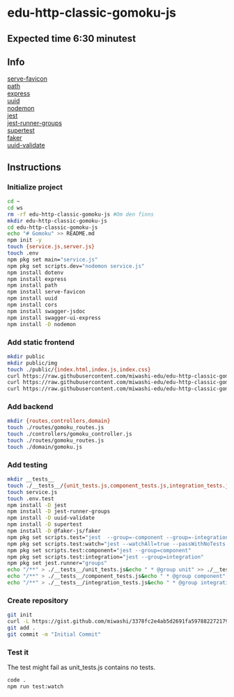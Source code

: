 # edu-http-classic-gomoku-js

## Expected time 6:30 minutest

## Info

[serve-favicon](https://expressjs.com/en/resources/middleware/serve-favicon.html)  
[path](https://www.npmjs.com/package/path)  
[express](https://www.npmjs.com/package/express)  
[uuid](https://www.npmjs.com/package/uuid)  
[nodemon](https://www.npmjs.com/package/nodemon)  
[jest](https://www.npmjs.com/package/jest)  
[jest-runner-groups](https://www.npmjs.com/package/@euklios/jest-runner-groups)  
[supertest](https://www.npmjs.com/package/supertest)  
[faker](https://www.npmjs.com/package/@faker-js/faker)  
[uuid-validate](https://www.npmjs.com/package/uuid-validate)

## Instructions

### Initialize project

```bash
cd ~
cd ws
rm -rf edu-http-classic-gomoku-js #Om den finns
mkdir edu-http-classic-gomoku-js
cd edu-http-classic-gomoku-js
echo "# Gomoku" >> README.md
npm init -y
touch {service.js,server.js}
touch .env
npm pkg set main="service.js"
npm pkg set scripts.dev="nodemon service.js"
npm install dotenv
npm install express
npm install path
npm install serve-favicon
npm install uuid
npm install cors
npm install swagger-jsdoc
npm install swagger-ui-express
npm install -D nodemon 
```

### Add static frontend

```bash
mkdir public
mkdir public/img
touch ./public/{index.html,index.js,index.css}
curl https://raw.githubusercontent.com/miwashi-edu/edu-http-classic-gomoku-js/main/resources/black.png -o ./public/img/black.png
curl https://raw.githubusercontent.com/miwashi-edu/edu-http-classic-gomoku-js/main/resources/white.png -o ./public/img/white.png
curl https://raw.githubusercontent.com/miwashi-edu/edu-http-classic-gomoku-js/main/resources/favicon.ico -o ./public/favicon.ico
```

### Add backend

```bash
mkdir {routes,controllers,domain}
touch ./routes/gomoku_routes.js
touch ./controllers/gomoku_controller.js
touch ./routes/gomoku_routes.js
touch ./domain/gomoku.js
```

### Add testing

```bash
mkdir __tests__
touch ./__tests__/{unit_tests.js,component_tests.js,integration_tests.js}
touch service.js
touch .env.test
npm install -D jest
npm install -D jest-runner-groups
npm install -D uuid-validate
npm install -D supertest
npm install -D @faker-js/faker
npm pkg set scripts.test="jest  --group=-component --group=-integration"
npm pkg set scripts.test:watch="jest --watchAll=true --passWithNoTests --group=-component --group=-integration"
npm pkg set scripts.test:component="jest --group=component"
npm pkg set scripts.test:integration="jest --group=integration"
npm pkg set jest.runner="groups"
echo "/**" > ./__tests__/unit_tests.js&echo " * @group unit" >> ./__tests__/unit_tests.js&echo " */" >> ./__tests__/unit_tests.js
echo "/**" > ./__tests__/component_tests.js&echo " * @group component" >> ./__tests__/component_tests.js&echo " */" >> ./__tests__/component_tests.js
echo "/**" > ./__tests__/integration_tests.js&echo " * @group integration" >> ./__tests__/integration_tests.js&echo " */" >> ./__tests__/integration_tests.js
```
### Create repository

```bash
git init
curl -L https://gist.github.com/miwashi/3378fc2e4ab5d2691fa5978822721796/raw/.gitignore -o .gitignore
git add .
git commit -m "Initial Commit"
```

### Test it

The test might fail as unit_tests.js contains no tests.

```bash
code .
npm run test:watch  
```
